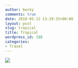 ```yaml
---
author: becky
comments: true
date: 2010-05-12 13:29:33+00:00
layout: post
slug: tropical
title: Tropical
wordpress_id: 188
categories:
- Travel
---
```


[![](http://beta.beckyjenson.com/wp-content/uploads/2010/05/blog-May07-0001.jpg)](http://beta.beckyjenson.com/wp-content/uploads/2010/05/blog-May07-0001.jpg)
